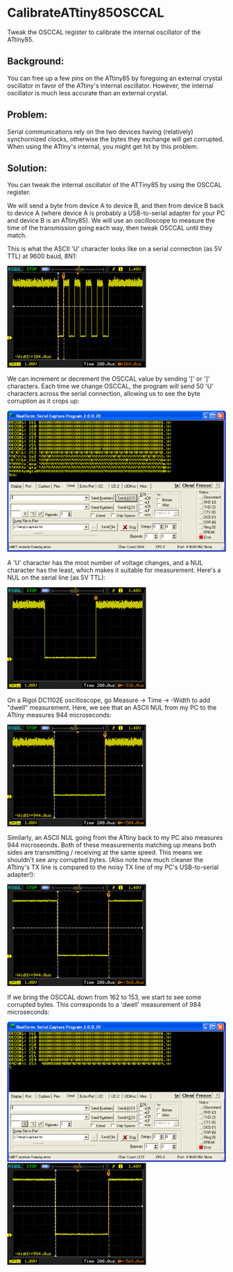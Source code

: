 # CalibrateATtiny85OSCCAL
Tweak the OSCCAL register to calibrate the internal oscillator of the ATtiny85.

## Background:

You can free up a few pins on the ATtiny85 by foregoing an external crystal oscillator in favor of the ATtiny's internal oscillator.  However, the internal oscillator is much less accurate than an external crystal.

## Problem:

Serial communications rely on the two devices having (relatively) synchornized clocks, otherwise the bytes they exchange will get corrupted.  When using the ATtiny's internal, you might get hit by this problem.

## Solution:

You can tweak the internal oscillator of the ATTiny85 by using the OSCCAL register.

We will send a byte from device A to device B, and then from device B back to device A (where device A is probably a USB-to-serial adapter for your PC and device B is an ATtiny85).  We will use an oscilloscope to measure the time of the transmission going each way, then tweak OSCCAL until they match.

This is what the ASCII 'U' character looks like on a serial connection (as 5V TTL) at 9600 baud, 8N1:

![](/github%20media/NewFile2.png)

We can increment or decrement the OSCCAL value by sending '[' or ']' characters.  Each time we change OSCCAL, the program will send 50 'U' characters across the serial connection, allowing us to see the byte corruption as it crops up:

![](/github%20media/decreasing_osccal.png)

A 'U' character has the most number of voltage changes, and a NUL character has the least, which makes it suitable for measurement.  Here's a NUL on the serial line (as 5V TTL):

![](/github%20media/NewFile0.png)

On a Rigol DC1102E oscilloscope, go Measure -> Time -> -Width to add "dwell" measurement.  Here, we see that an ASCII NUL from my PC to the ATtiny measures 944 microseconds:

![](/github%20media/NewFile1.png)

Similarly, an ASCII NUL going from the ATtiny back to my PC also measures 944 microseonds.  Both of these measurements matching up means both sides are transmitting / receiving at the same speed.  This means we shouldn't see any corrupted bytes.  (Also note how much cleaner the ATtiny's TX line is compared to the noisy TX line of my PC's USB-to-serial adapter!):

![](/github%20media/NewFile3.png)

If we bring the OSCCAL down from 162 to 153, we start to see some corrupted bytes.  This corresponds to a 'dwell' measurement of 984 microseconds: 

![](/github%20media/153osccalnul.png)
![](/github%20media/NewFile4.png)
